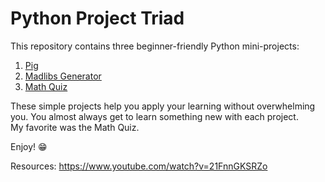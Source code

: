# Python Project Triad

This repository contains three beginner-friendly Python mini-projects:
1. [Pig](pig/pig.md)
2. [Madlibs Generator](madlibs-generator/madlibs_generator.md)
3. [Math Quiz](math-quiz/math_quiz.md)


These simple projects help you apply your learning without overwhelming you. You almost always get to learn something new with each project.  
My favorite was the Math Quiz.

Enjoy! 😁

Resources: https://www.youtube.com/watch?v=21FnnGKSRZo
